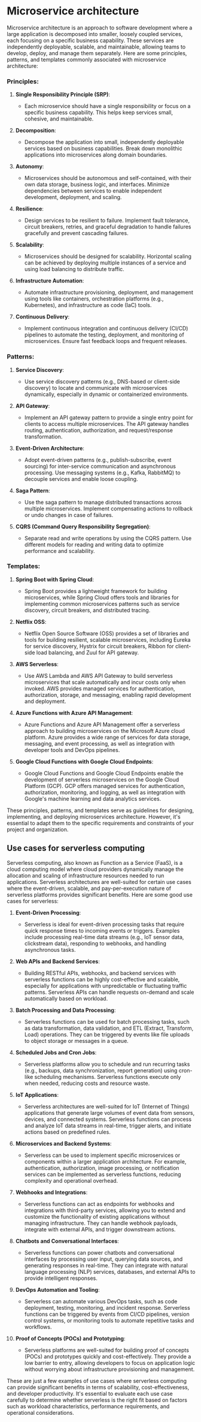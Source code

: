 # Microservice architecture

Microservice architecture is an approach to software development where a large application is decomposed into smaller, loosely coupled services, each focusing on a specific business capability. These services are independently deployable, scalable, and maintainable, allowing teams to develop, deploy, and manage them separately. Here are some principles, patterns, and templates commonly associated with microservice architecture:

### Principles:

1. **Single Responsibility Principle (SRP)**:
   - Each microservice should have a single responsibility or focus on a specific business capability. This helps keep services small, cohesive, and maintainable.

2. **Decomposition**:
   - Decompose the application into small, independently deployable services based on business capabilities. Break down monolithic applications into microservices along domain boundaries.

3. **Autonomy**:
   - Microservices should be autonomous and self-contained, with their own data storage, business logic, and interfaces. Minimize dependencies between services to enable independent development, deployment, and scaling.

4. **Resilience**:
   - Design services to be resilient to failure. Implement fault tolerance, circuit breakers, retries, and graceful degradation to handle failures gracefully and prevent cascading failures.

5. **Scalability**:
   - Microservices should be designed for scalability. Horizontal scaling can be achieved by deploying multiple instances of a service and using load balancing to distribute traffic.

6. **Infrastructure Automation**:
   - Automate infrastructure provisioning, deployment, and management using tools like containers, orchestration platforms (e.g., Kubernetes), and infrastructure as code (IaC) tools.

7. **Continuous Delivery**:
   - Implement continuous integration and continuous delivery (CI/CD) pipelines to automate the testing, deployment, and monitoring of microservices. Ensure fast feedback loops and frequent releases.

### Patterns:

1. **Service Discovery**:
   - Use service discovery patterns (e.g., DNS-based or client-side discovery) to locate and communicate with microservices dynamically, especially in dynamic or containerized environments.

2. **API Gateway**:
   - Implement an API gateway pattern to provide a single entry point for clients to access multiple microservices. The API gateway handles routing, authentication, authorization, and request/response transformation.

3. **Event-Driven Architecture**:
   - Adopt event-driven patterns (e.g., publish-subscribe, event sourcing) for inter-service communication and asynchronous processing. Use messaging systems (e.g., Kafka, RabbitMQ) to decouple services and enable loose coupling.

4. **Saga Pattern**:
   - Use the saga pattern to manage distributed transactions across multiple microservices. Implement compensating actions to rollback or undo changes in case of failures.

5. **CQRS (Command Query Responsibility Segregation)**:
   - Separate read and write operations by using the CQRS pattern. Use different models for reading and writing data to optimize performance and scalability.

### Templates:

1. **Spring Boot with Spring Cloud**:
   - Spring Boot provides a lightweight framework for building microservices, while Spring Cloud offers tools and libraries for implementing common microservices patterns such as service discovery, circuit breakers, and distributed tracing.

2. **Netflix OSS**:
   - Netflix Open Source Software (OSS) provides a set of libraries and tools for building resilient, scalable microservices, including Eureka for service discovery, Hystrix for circuit breakers, Ribbon for client-side load balancing, and Zuul for API gateway.

3. **AWS Serverless**:
   - Use AWS Lambda and AWS API Gateway to build serverless microservices that scale automatically and incur costs only when invoked. AWS provides managed services for authentication, authorization, storage, and messaging, enabling rapid development and deployment.

4. **Azure Functions with Azure API Management**:
   - Azure Functions and Azure API Management offer a serverless approach to building microservices on the Microsoft Azure cloud platform. Azure provides a wide range of services for data storage, messaging, and event processing, as well as integration with developer tools and DevOps pipelines.

5. **Google Cloud Functions with Google Cloud Endpoints**:
   - Google Cloud Functions and Google Cloud Endpoints enable the development of serverless microservices on the Google Cloud Platform (GCP). GCP offers managed services for authentication, authorization, monitoring, and logging, as well as integration with Google's machine learning and data analytics services.

These principles, patterns, and templates serve as guidelines for designing, implementing, and deploying microservices architecture. However, it's essential to adapt them to the specific requirements and constraints of your project and organization.

## Use cases for serverless computing

Serverless computing, also known as Function as a Service (FaaS), is a cloud computing model where cloud providers dynamically manage the allocation and scaling of infrastructure resources needed to run applications. Serverless architectures are well-suited for certain use cases where the event-driven, scalable, and pay-per-execution nature of serverless platforms provides significant benefits. Here are some good use cases for serverless:

1. **Event-Driven Processing**:
   - Serverless is ideal for event-driven processing tasks that require quick response times to incoming events or triggers. Examples include processing real-time data streams (e.g., IoT sensor data, clickstream data), responding to webhooks, and handling asynchronous tasks.

2. **Web APIs and Backend Services**:
   - Building RESTful APIs, webhooks, and backend services with serverless functions can be highly cost-effective and scalable, especially for applications with unpredictable or fluctuating traffic patterns. Serverless APIs can handle requests on-demand and scale automatically based on workload.

3. **Batch Processing and Data Processing**:
   - Serverless functions can be used for batch processing tasks, such as data transformation, data validation, and ETL (Extract, Transform, Load) operations. They can be triggered by events like file uploads to object storage or messages in a queue.

4. **Scheduled Jobs and Cron Jobs**:
   - Serverless platforms allow you to schedule and run recurring tasks (e.g., backups, data synchronization, report generation) using cron-like scheduling mechanisms. Serverless functions execute only when needed, reducing costs and resource waste.

5. **IoT Applications**:
   - Serverless architectures are well-suited for IoT (Internet of Things) applications that generate large volumes of event data from sensors, devices, and connected systems. Serverless functions can process and analyze IoT data streams in real-time, trigger alerts, and initiate actions based on predefined rules.

6. **Microservices and Backend Systems**:
   - Serverless can be used to implement specific microservices or components within a larger application architecture. For example, authentication, authorization, image processing, or notification services can be implemented as serverless functions, reducing complexity and operational overhead.

7. **Webhooks and Integrations**:
   - Serverless functions can act as endpoints for webhooks and integrations with third-party services, allowing you to extend and customize the functionality of existing applications without managing infrastructure. They can handle webhook payloads, integrate with external APIs, and trigger downstream actions.

8. **Chatbots and Conversational Interfaces**:
   - Serverless functions can power chatbots and conversational interfaces by processing user input, querying data sources, and generating responses in real-time. They can integrate with natural language processing (NLP) services, databases, and external APIs to provide intelligent responses.

9. **DevOps Automation and Tooling**:
   - Serverless can automate various DevOps tasks, such as code deployment, testing, monitoring, and incident response. Serverless functions can be triggered by events from CI/CD pipelines, version control systems, or monitoring tools to automate repetitive tasks and workflows.

10. **Proof of Concepts (POCs) and Prototyping**:
    - Serverless platforms are well-suited for building proof of concepts (POCs) and prototypes quickly and cost-effectively. They provide a low barrier to entry, allowing developers to focus on application logic without worrying about infrastructure provisioning and management.

These are just a few examples of use cases where serverless computing can provide significant benefits in terms of scalability, cost-effectiveness, and developer productivity. It's essential to evaluate each use case carefully to determine whether serverless is the right fit based on factors such as workload characteristics, performance requirements, and operational considerations.
